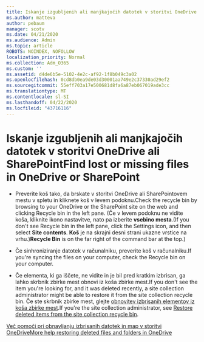 ```yaml
---
title: Iskanje izgubljenih ali manjkajočih datotek v storitvi OneDrive ali SharePoint
ms.author: matteva
author: pebaum
manager: scotv
ms.date: 04/21/2020
ms.audience: Admin
ms.topic: article
ROBOTS: NOINDEX, NOFOLLOW
localization_priority: Normal
ms.collection: Adm_O365
ms.custom: ''
ms.assetid: d4de6b5e-5102-4e2c-af92-1f8b049c3a02
ms.openlocfilehash: 0cd8db0ea9de03d30001aa749e2c37330ad29ef2
ms.sourcegitcommit: 55eff703a17e500681d8fa6a87eb067019ade3cc
ms.translationtype: MT
ms.contentlocale: sl-SI
ms.lasthandoff: 04/22/2020
ms.locfileid: "43716116"
---
```

# <a name="find-lost-or-missing-files-in-onedrive-or-sharepoint"></a><span data-ttu-id="22cca-102">Iskanje izgubljenih ali manjkajočih datotek v storitvi OneDrive ali SharePoint</span><span class="sxs-lookup"><span data-stu-id="22cca-102">Find lost or missing files in OneDrive or SharePoint</span></span>

- <span data-ttu-id="22cca-103">Preverite koš tako, da brskate v storitvi OneDrive ali SharePointovem mestu v spletu in kliknete koš v levem podoknu.</span><span class="sxs-lookup"><span data-stu-id="22cca-103">Check the recycle bin by browsing to your OneDrive or the SharePoint site on the web and clicking Recycle bin in the left pane.</span></span> <span data-ttu-id="22cca-104">(Če v levem podoknu ne vidite koša, kliknite ikono nastavitve, nato pa izberite **vsebino mesta**.</span><span class="sxs-lookup"><span data-stu-id="22cca-104">(If you don't see Recycle bin in the left pane, click the Settings icon, and then select **Site contents**.</span></span> <span data-ttu-id="22cca-105">**Koš** je na skrajni desni strani ukazne vrstice na vrhu.)</span><span class="sxs-lookup"><span data-stu-id="22cca-105">**Recycle Bin** is on the far right of the command bar at the top.)</span></span> 
    
- <span data-ttu-id="22cca-106">Če sinhroniziranje datotek v računalniku, preverite koš v računalniku.</span><span class="sxs-lookup"><span data-stu-id="22cca-106">If you're syncing the files on your computer, check the Recycle bin on your computer.</span></span> 
    
- <span data-ttu-id="22cca-107">Če elementa, ki ga iščete, ne vidite in je bil pred kratkim izbrisan, ga lahko skrbnik zbirke mest obnovi iz koša zbirke mest.</span><span class="sxs-lookup"><span data-stu-id="22cca-107">If you don't see the item you're looking for, and it was deleted recently, a site collection administrator might be able to restore it from the site collection recycle bin.</span></span> <span data-ttu-id="22cca-108">Če ste skrbnik zbirke mest, glejte [obnovitev izbrisanih elementov iz koša zbirke mest](https://go.microsoft.com/fwlink/?linkid=866439).</span><span class="sxs-lookup"><span data-stu-id="22cca-108">If you're the site collection administrator, see [Restore deleted items from the site collection recycle bin](https://go.microsoft.com/fwlink/?linkid=866439).</span></span>
    
[<span data-ttu-id="22cca-109">Več pomoči pri obnavljanju izbrisanih datotek in map v storitvi OneDrive</span><span class="sxs-lookup"><span data-stu-id="22cca-109">More help restoring deleted files and folders in OneDrive</span></span>](https://go.microsoft.com/fwlink/?linkid=872872)
  

